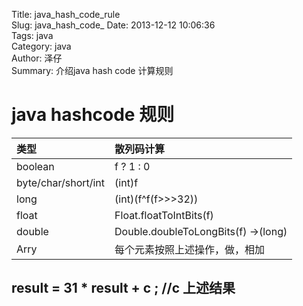 Title: java_hash_code_rule  
Slug: java_hash_code_
Date: 2013-12-12 10:06:36  
Tags: java  
Category: java  
Author: 泽仔  
Summary:  介绍java hash code 计算规则  


java hashcode 规则
==============================


类型   |   散列码计算
:--------------------------------------|:--------------------------------------------
boolean | f ? 1 : 0
byte/char/short/int | (int)f
long | (int)(f^f(f>>>32))  
float | Float.floatToIntBits(f)  
double | Double.doubleToLongBits(f) ->(long)  
Arry | 每个元素按照上述操作，做，相加  



result = 31 * result + c ; //c 上述结果  
----------------------------------




